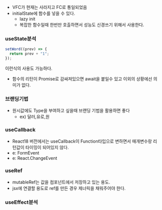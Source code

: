 - VFC가 현재는 사라지고 FC로 통일되었음
- initialState에 함수를 넣을 수 있다.
  - lazy init
  - 복잡한 함수일때 한번만 호출하면서 성능도 신경쓰기 위해서 사용한다.

### useState분석

```ts
setWord((prev) => {
  return prev + "1";
});
```

이런식의 사용도 가능하다.

- 함수의 리턴이 Promise로 감싸져있으면 await을 붙일수 있고 이외의 상황에선 의미가 없다.

### 브랜딩기법

- 원시값에도 Type을 부여하고 싶을때 브랜딩 기법을 활용하면 좋다
  - ex) 달러,유로,원

### useCallback

- React18 버전에서는 useCallback이 Function타입으로 변하면서 매개변수랑 리턴값이 타이밍이 되어있지 않다.
- e: FormEvent<HTMLFormElement>
- e: React.ChangeEvent<HTMLInputElement>

### useRef

- mutableRef는 값을 컴포넌트에서 저장하고 있는 용도.
- jsx에 연결할 용도로 ref를 만든 경우 제너릭을 채워주어야 한다.

### useEffect분석
